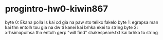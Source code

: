 # progintro-hw0-kiwin867
byte 0: Ekana polla ls kai cd gia na paw sto teliko fakelo
byte 1: egrapsa man kai thn entolh tou gia na dw ti kanei kai brhka ekei to string
byte 2: xrhsimopoihsa thn entolh gerp "will find" shakespeare.txt kai brhka to string

